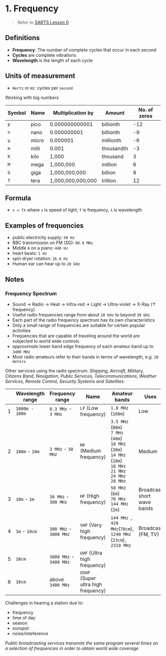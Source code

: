 # 1. Frequency

> Refer to [SARTS Lesson 0](http://www.sarts.org.sg/rae/Les0.pdf)

## Definitions

- **Frequency**: The number of complete cycles that occur in each second
- **Cycles** are complete vibrations
- **Wavelength** is the length of each cycle

## Units of measurement

- `Hertz` or `Hz`: cycles per `second`

Working with big numbers

| Symbol  | Name | Multiplication by | Amount | No. of zeros |
| --- | --- | --- |--- |---
| `p`  | pico | 0.000000000001  | billionth | -12
| `n`  | nano | 0.000000001  | billionth | -9
| `µ`  | micro | 0.000001  | millionth | -6
| `m`  | milli | 0.001  | thousandth | -3
| `K`  | kilo | 1,000  | thousand | 3
| `M`  | mega | 1,000,000  | million | 6
| `G`  | giga | 1,000,000,000  | billion | 9
| `T`  | tera | 1,000,000,000,000  | trillion | 12

## Formula

- `v = fλ` where `v` is speed of light, `f` is frequency, `λ` is wavelength

## Examples of frequencies

- public electricity supply: `50 Hz`
- BBC transmission on FM (SG): `88.9 MHz`
- Middle `A` on a piano: `440 Hz`
- heart beats: `1 Hz`
- spin dryer rotation: `16.6 Hz`
- Human ear can hear up to `20 kHz`

## Notes

### Frequency Spectrum

- Sound → Radio → Heat → Infra-red → Light → Ultra-violet → X-Ray (↑ frequency)
- Useful radio frequencies range from about `10 KHz` to beyond `30 GHz`
- Each part of the radio frequency spectrum has its own characteristics
- Only a small range of frequencies are suitable for certain popular activities
- Frequencies that are capable of traveling around the world are subjected to world wide controls
- *approximate* lower band edge frequency of each amateur band up to `3400 MHz`
- Most radio amateurs refer to their bands in terms of wavelength, e.g. `20 meters`

Other services using the radio spectrum: *Shipping, Aircraft, Military, Citizens Band, Navigation, Public Services, Telecommunications, Weather Services, Remote Control, Security Systems and Satellites*

| | Wavelength range | Frequency range  | Name | Amateur bands | Uses
| --- | --- | --- | --- | --- | ---
| 1 | `1000m - 100m`| `0.3 MHz` - `3 MHz`  | `LF` (Low frequency)  | `1.8 MHz` (`160m`) | Low
| 2 |`100m` - `10m`| `3 MHz` - `30 MHz`  | `MF` (Medium frequency)  | `3.5 MHz` (`80m`) <br> `7 MHz` (`40m`) <br> `10 MHz` (`30m`) <br> `14 MHz` (`20m`) <br> `18 MHz` <br> `21 MHz` <br> `24 MHz` <br> `28 MHz` | Medium
| 3 |`10m` - `1m`| `30 MHz` - `300 MHz` | `HF` (High frequency)  | `50 MHz` (`6m`) <br> `70 MHz` <br> `144 MHz` (`2m`) | Broadcast short wave bands
| 4 | `1m` - `10cm`| `300 MHz` - `3000 MHz` | `VHF` (Very high frequency)  | `144 MHz `, `420 MHz`(`70cm`), `1240 MHz` (`23cm`), `2310 MHz` | Broadcast (FM, TV)
| 5 |`10cm` | `3000 MHz` - `3400 MHz` | `UHF` (Ultra high frequency)  | |
| 6 | `10cm` | above `3400 MHz` | `USHF` (Super ultra high frequency)  |  |

Challenges in hearing a station due to:

- frequency
- time of day
- season
- sunspot
- noise/inteference

*Public broadcasting services transmits the same program several times on a selection of frequencies in order to obtain world wide coverage*
